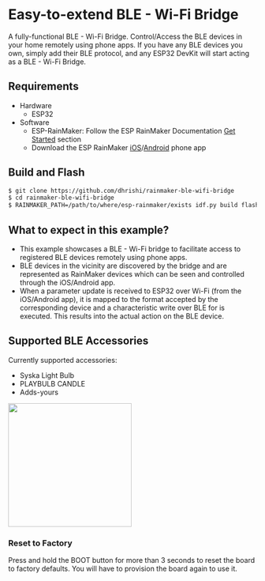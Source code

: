 # Easy-to-extend BLE - Wi-Fi Bridge 

A fully-functional BLE - Wi-Fi Bridge. Control/Access the BLE devices in your home remotely using phone apps. If you have any BLE devices you own, simply add their BLE protocol, and any ESP32 DevKit will start acting as a BLE - Wi-Fi Bridge. 

## Requirements
* Hardware
  * ESP32
* Software
  * ESP-RainMaker: Follow the ESP RainMaker Documentation [Get Started](https://rainmaker.espressif.com/docs/get-started.html) section
  * Download the ESP RainMaker [iOS](https://apps.apple.com/app/esp-rainmaker/id1497491540)/[Android](https://play.google.com/store/apps/details?id=com.espressif.rainmaker) phone app

## Build and Flash
```bash
$ git clone https://github.com/dhrishi/rainmaker-ble-wifi-bridge
$ cd rainmaker-ble-wifi-bridge
$ RAINMAKER_PATH=/path/to/where/esp-rainmaker/exists idf.py build flash monitor
```

## What to expect in this example?
- This example showcases a BLE - Wi-Fi bridge to facilitate access to registered BLE devices remotely using phone apps.
- BLE devices in the vicinity are discovered by the bridge and are represented as RainMaker devices which can be seen and controlled through the iOS/Android app.
- When a parameter update is received to ESP32 over Wi-Fi (from the iOS/Android app), it is mapped to the format accepted by the corresponding device and a characteristic write over BLE for is executed. This results into the actual action on the BLE device.

## Supported BLE Accessories
Currently supported accessories:
* Syska Light Bulb
* PLAYBULB CANDLE
* Adds-yours

<img src="https://raw.githubusercontent.com/wiki/dhrishi/rainmaker-ble-wifi-bridge/images/BLE_Wi-Fi_Bridge_App.jpeg" width="250"/>


### Reset to Factory

Press and hold the BOOT button for more than 3 seconds to reset the board to factory defaults. You will have to provision the board again to use it.

